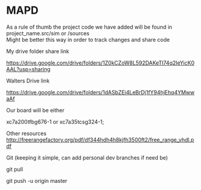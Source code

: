 # MAPD
As a rule of thumb the project code we have added will be found in 
project_name.src/sim or /sources  
Might be better this way in order to track changes and share code

My drive folder share link

https://drive.google.com/drive/folders/1Z0kCZoW8L592DAKeTI74q2IeYicK0AAL?usp=sharing

Walters Drive link

https://drive.google.com/drive/folders/1dASbZEi4LeBrDj1fY94hjEhq4YMwwaAf

Our board will be either

xc7a200tfbg676-1 or xc7a35tcsg324-1;

Other resources
http://freerangefactory.org/pdf/df344hdh4h8kjfh3500ft2/free_range_vhdl.pdf

Git (keeping it simple, can add personal dev branches if need be) 

git pull 

git push -u origin master
